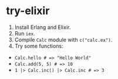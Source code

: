 # try-elixir

1. Install Erlang and Elixir.
2. Run `iex`.
3. Compile `Calc` module with `c("calc.ex")`.
4. Try some functions:
  - `Calc.hello # => "Hello World"`
  - `Calc.add(5, 5) # => 10`
  - `1 |> Calc.inc() |> Calc.inc # => 3`
